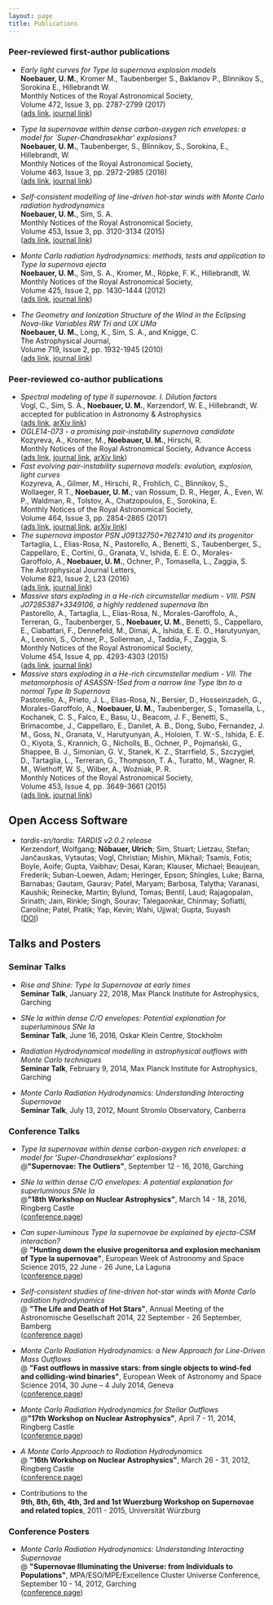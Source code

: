 ```yaml
---
layout: page
title: Publications
---
```


### Peer-reviewed first-author publications

  * _Early light curves for Type Ia supernova explosion models_  
    __Noebauer, U. M.__, Kromer M., Taubenberger S., Baklanov P., Blinnikov S., Sorokina E., Hillebrandt W.  
    Monthly Notices of the Royal Astronomical Society,   
    Volume 472, Issue 3, pp. 2787-2799 (2017)  
    ([ads link][noebauer2017ads], [journal link][noebauer2017journal])

  * _Type Ia supernovae within dense carbon-oxygen rich envelopes: a model for `Super-Chandrasekhar' explosions?_  
    __Noebauer, U. M.__, Taubenberger, S., Blinnikov, S., Sorokina, E., Hillebrandt, W.  
    Monthly Notices of the Royal Astronomical Society,   
    Volume 463, Issue 3, pp. 2972-2985 (2016)  
    ([ads link][noebauer2016ads], [journal link][noebauer2016journal])

  * _Self-consistent modelling of line-driven hot-star winds with Monte Carlo radiation hydrodynamics_  
    __Noebauer, U. M.__, Sim, S. A.  
    Monthly Notices of the Royal Astronomical Society,   
    Volume 453, Issue 3, pp. 3120-3134 (2015)  
    ([ads link][noebauer2015ads], [journal link][noebauer2015journal])

  * _Monte Carlo radiation hydrodynamics: methods, tests and application to Type Ia supernova ejecta_  
    __Noebauer, U. M.__, Sim, S. A., Kromer, M., Röpke, F. K., Hillebrandt, W.  
    Monthly Notices of the Royal Astronomical Society,   
    Volume 425, Issue 2, pp. 1430-1444 (2012)  
    ([ads link][noebauer2012ads], [journal link][noebauer2012journal])

  * _The Geometry and Ionization Structure of the Wind in the Eclipsing Nova-like Variables RW Tri and UX UMa_  
    __Noebauer, U. M.__, Long, K., Sim, S. A., and Knigge, C.  
    The Astrophysical Journal,   
    Volume 719, Issue 2, pp. 1932-1945 (2010)  
    ([ads link][noebauer2010ads], [journal link][noebauer2010journal])

### Peer-reviewed co-author publications

  * _Spectral modeling of type II supernovae. I. Dilution factors_  
     Vogl, C., Sim, S. A., __Noebauer, U. M.__, Kerzendorf, W. E., 
     Hillebrandt, W.  
     accepted for publication in Astronomy & Astrophysics  
     ([ads link][vogl2018ads], [arXiv link][vogl2018arxiv])
  * _OGLE14-073 - a promising pair-instability supernova candidate_  
     Kozyreva, A., Kromer, M., __Noebauer, U. M.__, Hirschi, R.  
     Monthly Notices of the Royal Astronomical Society, Advance Access
     ([ads link][kozyreva2018ads], [journal link][kozyreva2018journal], [arXiv link][kozyreva2018arxiv])  
  * _Fast evolving pair-instability supernova models: evolution, explosion, light curves_  
     Kozyreva, A., Gilmer, M., Hirschi, R., Frohlich, C., Blinnikov, S., Wollaeger, R T., __Noebauer, U. M.__; van Rossum, D. R., Heger, A., Even, W. P., Waldman, R., Tolstov, A., Chatzopoulos, E., Sorokina, E.  
     Monthly Notices of the Royal Astronomical Society,  
     Volume 464, Issue 3, pp. 2854-2865 (2017)   
     ([ads link][kozyreva2016ads], [journal link][kozyreva2016journal], [arXiv link][kozyreva2016arxiv])
  * _The supernova impostor PSN J09132750+7627410 and its progenitor_  
    Tartaglia, L., Elias-Rosa, N., Pastorello, A., Benetti, S., Taubenberger, S., Cappellaro, E., Cortini, G., Granata, V., Ishida, E. E. O., Morales-Garoffolo, A., __Noebauer, U. M.__, Ochner, P., Tomasella, L., Zaggia, S.  
    The Astrophysical Journal Letters,   
    Volume 823, Issue 2, L23 (2016)  
    ([ads link][tartaglia2016ads], [journal link][tartaglia2016journal])  
  * _Massive stars exploding in a He-rich circumstellar medium - VIII. PSN J07285387+3349106, a highly reddened supernova Ibn_  
    Pastorello, A., Tartaglia, L., Elias-Rosa, N., Morales-Garoffolo, A., Terreran, G., Taubenberger, S., __Noebauer, U. M.__, Benetti, S., Cappellaro, E., Ciabattari, F., Dennefeld, M., Dimai, A., Ishida, E. E. O., Harutyunyan, A., Leonini, S., Ochner, P., Sollerman, J., Taddia, F., Zaggia, S.  
    Monthly Notices of the Royal Astronomical Society,  
    Volume 454, Issue 4, pp. 4293-4303 (2015)   
    ([ads link][pastorello2015bads], [journal link][pastorello2015bjournal])  
  * _Massive stars exploding in a He-rich circumstellar medium - VII. The metamorphosis of ASASSN-15ed from a narrow line Type Ibn to a normal Type Ib Supernova_  
    Pastorello, A., Prieto, J. L., Elias-Rosa, N., Bersier, D., Hosseinzadeh, G., Morales-Garoffolo, A., __Noebauer, U. M.__, Taubenberger, S., Tomasella, L., Kochanek, C. S., Falco, E., Basu, U., Beacom, J. F., Benetti, S., Brimacombe, J., Cappellaro, E., Danilet, A. B., Dong, Subo, Fernandez, J. M., Goss, N., Granata, V., Harutyunyan, A., Holoien, T. W.-S., Ishida, E. E. O., Kiyota, S., Krannich, G., Nicholls, B., Ochner, P., Pojmański, G., Shappee, B. J., Simonian, G. V., Stanek, K. Z., Starrfield, S., Szczygieł, D., Tartaglia, L., Terreran, G., Thompson, T. A., Turatto, M., Wagner, R. M., Wiethoff, W. S., Wilber, A., Woźniak, P. R.  
    Monthly Notices of the Royal Astronomical Society,   
    Volume 453, Issue 4, pp. 3649-3661 (2015)  
    ([ads link][pastorello2015aads], [journal link][pastorello2015ajournal])  


## Open Access Software

   * _tardis-sn/tardis: TARDIS v2.0.2 release_  
     Kerzendorf, Wolfgang; __Nöbauer, Ulrich__; Sim, Stuart; Lietzau, Stefan; Jančauskas, Vytautas; Vogl, Christian; Mishin, Mikhail; Tsamis, Fotis; Boyle, Aoife; Gupta, Vaibhav; Desai, Karan; Klauser, Michael; Beaujean, Frederik; Suban-Loewen, Adam; Heringer, Epson; Shingles, Luke; Barna, Barnabas; Gautam, Gaurav; Patel, Maryam; Barbosa, Talytha; Varanasi, Kaushik; Reinecke, Martin; Bylund, Tomas; Bentil, Laud; Rajagopalan, Srinath; Jain, Rinkle; Singh, Sourav; Talegaonkar, Chinmay; Sofiatti, Caroline; Patel, Pratik; Yap, Kevin; Wahi, Ujjwal; Gupta, Suyash  
     ([DOI][tardis_doi])


## Talks and Posters

### Seminar Talks

  * _Rise and Shine: Type Ia Supernovae at early times_  
    __Seminar Talk__, January 22, 2018, Max Planck Institute for Astrophysics, Garching  

  * _SNe Ia within dense C/O envelopes: Potential explanation for superluminous SNe Ia_  
    __Seminar Talk__, June 16, 2016, Oskar Klein Centre, Stockholm  

  * _Radiation Hydrodynamical modelling in astrophysical outflows with Monte Carlo techniques_  
    __Seminar Talk__, February 9, 2014, Max Planck Institute for Astrophysics, Garching  

  * _Monte Carlo Radiation Hydrodynamics: Understanding Interacting Supernovae_  
    __Seminar Talk__, July 13, 2012, Mount Stromlo Observatory, Canberra  

### Conference Talks

  * _Type Ia supernovae within dense carbon-oxygen rich envelopes: a model for 'Super-Chandrasekhar' explosions?_  
    @__"Supernovae: The Outliers"__, September 12 - 16, 2016, Garching  

  * _SNe Ia within dense C/O envelopes: A potential explanation for superluminous SNe Ia_  
    @__"18th Workshop on Nuclear Astrophysics"__, March 14 - 18, 2016, Ringberg Castle  
    ([conference page][ringberg2016])

  *   _Can super-luminous Type Ia supernovae be explained by ejecta-CSM interaction?_  
    @ __"Hunting down the elusive progenitorsa and explosion mechanism of Type Ia supernovae"__, European Week of Astronomy and Space Science 2015, 22 June - 26 June, La Laguna  
      ([conference page][ewass2015])

  *   _Self-consistent studies of line-driven hot-star winds with Monte Carlo radiation hydrodynamics_  
    @ __"The Life and Death of Hot Stars"__, Annual Meeting of the Astronomische Gesellschaft 2014, 22 September - 26 September, Bamberg  
      ([conference page][agmeeting2014])

  *   _Monte Carlo Radiation Hydrodynamics: a New Approach for Line-Driven Mass Outflows_  
    @ __"Fast outflows in massive stars: from single objects to wind-fed and colliding-wind binaries"__, European Week of Astronomy and Space Science 2014, 30 June – 4 July 2014, Geneva  
      ([conference page][ewass2014])

  * _Monte Carlo Radiation Hydrodynamics for Stellar Outflows_  
    @__"17th Workshop on Nuclear Astrophysics"__, April 7 - 11, 2014, Ringberg Castle  
    ([conference page][ringberg2014])

  * _A Monte Carlo Approach to Radiation Hydrodynamics_  
    @ __"16th Workshop on Nuclear Astrophysics"__, March 26 - 31, 2012, Ringberg Castle  
    ([conference page][ringberg2012])

  * Contributions to the  
    __9th, 8th, 6th, 4th, 3rd and 1st Wuerzburg Workshop on Supernovae and related topics__, 2011 - 2015, Universität Würzburg

### Conference Posters

  * _Monte Carlo Radiation Hydrodynamics: Understanding Interacting Supernovae_  
    @ __"Supernovae Illuminating the Universe: from Individuals to Populations"__, MPA/ESO/MPE/Excellence Cluster Universe Conference, September 10 - 14, 2012, Garching  
    ([conference page][garching2012])


[tardis_doi]: https://doi.org/10.5281/zenodo.592480
[noebauer2010ads]: http://adsabs.harvard.edu/abs/2010ApJ...719.1932N
[noebauer2010journal]: http://iopscience.iop.org/0004-637X/719/2/1932/
[noebauer2012ads]: http://adsabs.harvard.edu/abs/2012MNRAS.425.1430N
[noebauer2012journal]: http://mnras.oxfordjournals.org/content/425/2/1430
[noebauer2015ads]: http://adsabs.harvard.edu/abs/2015MNRAS.453.3120N
[noebauer2015journal]: http://mnras.oxfordjournals.org/content/453/3/3120
[noebauer2016ads]: http://adsabs.harvard.edu/doi/10.1093/mnras/stw2197
[noebauer2016journal]: http://mnras.oxfordjournals.org/content/463/3/2972
[noebauer2017arxiv]: https://arxiv.org/abs/1706.03613
[noebauer2017ads]: http://adsabs.harvard.edu/abs/2017MNRAS.472.2787N
[noebauer2017journal]: https://academic.oup.com/mnras/article-abstract/472/3/2787/4082243/Early-light-curves-for-Type-Ia-supernova-explosion?redirectedFrom=fulltext
[pastorello2015aads]: http://adsabs.harvard.edu/abs/2015MNRAS.453.3649P
[pastorello2015ajournal]: http://mnras.oxfordjournals.org/content/453/4/3649
[pastorello2015bads]: http://adsabs.harvard.edu/abs/2015MNRAS.454.4293P
[pastorello2015bjournal]: http://mnras.oxfordjournals.org/content/454/4/4293
[ringberg2012]: http://www.mpa-garching.mpg.de/Hydro/NucAstro/workshop_2012.html
[ringberg2014]: http://www.mpa-garching.mpg.de/Hydro/NucAstro/workshop_2014.html
[ringberg2016]: http://www.mpa-garching.mpg.de/Hydro/NucAstro/workshop_2016.html
[ewass2014]: http://eas.unige.ch/EWASS2014/session_display.jsp?id=S7
[ewass2015]: http://eas.unige.ch/EWASS2015/session.jsp?id=Sp17
[garching2012]: http://www.mpa-garching.mpg.de/sn2012/
[agmeeting2014]: http://www.astro.physik.uni-potsdam.de/~htodt/ag2014/
[tartaglia2016ads]: http://adsabs.harvard.edu/abs/2016ApJ...823L..23T
[tartaglia2016journal]:  http://iopscience.iop.org/article/10.3847/2041-8205/823/2/L23/meta;jsessionid=E769CA023BB291D303AAC7143F5694E5.c2.iopscience.cld.iop.org 
[kozyreva2016ads]: http://adsabs.harvard.edu/abs/2016arXiv161001086K
[kozyreva2016arxiv]: https://arxiv.org/abs/1610.01086
[kozyreva2016journal]: http://mnras.oxfordjournals.org/content/early/2016/10/06/mnras.stw2562.abstract?keytype=ref&ijkey=UczdedzcAN1Sgwn
[kozyreva2018ads]: http://adsabs.harvard.edu/abs/2018arXiv180405791K
[kozyreva2018arxiv]: https://arxiv.org/abs/1804.05791
[kozyreva2018journal]: https://academic.oup.com/mnras/article-abstract/479/3/3106/4996805?redirectedFrom=fulltext
[vogl2018ads]: http://adsabs.harvard.edu/abs/2018arXiv181102543V
[vogl2018arxiv]: https://arxiv.org/abs/1811.02543
